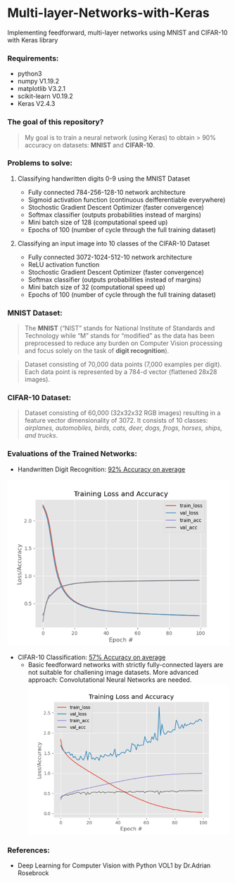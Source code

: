 # Multi-layer-Networks-with-Keras
Implementing feedforward, multi-layer networks using MNIST and CIFAR-10 with Keras library

### Requirements:
* python3
* numpy V1.19.2
* matplotlib V3.2.1
* scikit-learn V0.19.2
* Keras V2.4.3

### The goal of this repository?
> My goal is to train a neural network (using Keras) to obtain > 90% accuracy on datasets: **MNIST** and **CIFAR-10**.

### Problems to solve:
1. Classifying handwritten digits 0-9 using the MNIST Dataset
    * Fully connected 784-256-128-10 network architecture
    * Sigmoid activation function (continuous deifferentiable everywhere)
    * Stochostic Gradient Descent Optimizer (faster convergence)
    * Softmax classifier (outputs probabilities instead of margins)
    * Mini batch size of 128 (computational speed up)
    * Epochs of 100 (number of cycle through the full training dataset)

2. Classifying an input image into 10 classes of the CIFAR-10 Dataset
    * Fully connected 3072-1024-512-10 network architecture
    * ReLU activation function
    * Stochostic Gradient Descent Optimizer (faster convergence)
    * Softmax classifier (outputs probabilities instead of margins)
    * Mini batch size of 32 (computational speed up)
    * Epochs of 100 (number of cycle through the full training dataset)

### MNIST Dataset:
> The **MNIST** (“NIST” stands for National Institute of Standards and Technology while “M” stands for “modified” as the data has been preprocessed to reduce any burden on Computer Vision processing and focus solely on the task of **digit recognition**).

> Dataset consisting of 70,000 data points (7,000 examples per digit). Each data point is represented by a 784-d vector (flattened 28x28 images).

### CIFAR-10 Dataset:
> Dataset consisting of 60,000 (32x32x32 RGB images) resulting in a feature vector dimensionality of 3072. It consists of 10 classes: _airplanes, automobiles, birds, cats, deer, dogs, frogs, horses, ships, and trucks_.

### Evaluations of the Trained Networks:
* Handwritten Digit Recognition: [92% Accuracy on average](output/kerasTrainingEval.txt)

![kerasMNIST](/output/kerasMNIST.png)

* CIFAR-10 Classification: [57% Accuracy on average](output/cifarTrainingEval.txt)
    * Basic feedforward networks with strictly fully-connected layers are not suitable for challening image datasets. More advanced approach: Convolutational Neural Networks are needed.
![kerasCIFAR10](/output/kerasCIFAR10.png)


### References:
* Deep Learning for Computer Vision with Python VOL1 by Dr.Adrian Rosebrock